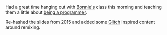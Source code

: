 <!-- slug: 2017/03/14/6 -->
<!-- published: 2017-03-14T05:50:14.779Z -->

Had a great time hanging out with [Bonnie's](https://twitter.com/Double_Days) class this morning and teaching them a little about [being a programmer](https://github.com/sesh/boncls).

Re-hashed the slides from 2015 and added some [Glitch](https://glitch.com) inspired content around remixing.